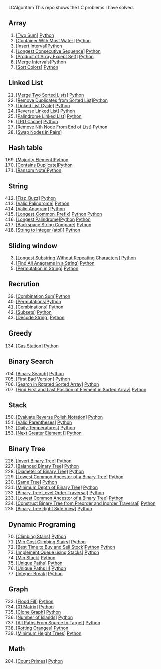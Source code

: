  LCAlgorithm
This repo shows the LC problems I have solved.

## Array
1.  [[Two Sum]](https://leetcode.com/problems/two-sum/description/) [Python]()
11. [[Container With Most Water]](https://leetcode.com/problems/container-with-most-water/description/) [Python]()
57. [[Insert Interval]](https://leetcode.com/problems/insert-interval/description/)[Python]()
128. [[Longest Consecutive Sequence]](https://leetcode.com/problems/longest-consecutive-sequence/description/) [Python]()
238. [[Product of Array Except Self]](https://leetcode.com/problems/product-of-array-except-self/description/) [Python]()
56. [[Merge Intervals]](https://leetcode.com/problems/merge-intervals/description/)[Python]()
75. [[Sort Colors]](https://leetcode.com/problems/sort-colors/description/) [Python]()

## Linked List

21. [[Merge Two Sorted Lists]](https://leetcode.com/problems/merge-two-sorted-lists/description/) [Python]()
83. [[Remove Duplicates from Sorted List]](https://leetcode.com/problems/remove-duplicates-from-sorted-list/description/)[Python]()
141. [[Linked List Cycle]](https://leetcode.com/problems/linked-list-cycle/description/) [Python]()
206. [[Reverse Linked List]](https://leetcode.com/problems/reverse-linked-list/description/) [Python]()
234. [[Palindrome Linked List]](https://leetcode.com/problems/palindrome-linked-list/description/) [Python]()
146. [[LRU Cache]](https://leetcode.com/problems/lru-cache/description/) [Python]()
19. [[Remove Nth Node From End of List]](https://leetcode.com/problems/remove-nth-node-from-end-of-list/description/) [Python]()
24. [[Swap Nodes in Pairs]]()

## Hash table
169. [[Majority Element]](https://leetcode.com/problems/majority-element/description/)[Python](https://github.com/huyixin1/LCAlgorithm/blob/main/Array/Majority%20Element.py)
217. [[Contains Duplicate]](https://leetcode.com/problems/contains-duplicate/description/)[Python]()
383. [[Ransom Note]](https://leetcode.com/problems/ransom-note/description/)[Python](https://github.com/huyixin1/LCAlgorithm/blob/main/Hash%20table/Ransom%20Note.py)

## String
412. [[Fizz_Buzz]](https://leetcode.com/problems/fizz-buzz/description/) [Python]()
125. [[Valid Palindrome]](https://leetcode.com/problems/valid-palindrome/) [Python]()
242. [[Valid Anagram]](https://leetcode.com/problems/valid-anagram/description/) [Python]()
14.  [[Longest_Common_Prefix]](https://leetcode.com/problems/longest-common-prefix/description/) [Python](https://github.com/huyixin1/LCAlgorithm/blob/main/String/Longest%20Common%20Prefix.py) [Python]()
409. [[Longest Palindrome]](https://leetcode.com/problems/longest-palindrome/description/)[Python](https://github.com/huyixin1/LCAlgorithm/blob/main/String/Longest%20Palindrome.py) [Python]()
844. [[Backspace String Compare]](https://leetcode.com/problems/backspace-string-compare/description/) [Python]()
8. [[String to Integer (atoi)]](https://leetcode.com/problems/string-to-integer-atoi/description/) [Python]()

## Sliding window
3. [[Longest Substring Without Repeating Characters]](https://leetcode.com/problems/longest-substring-without-repeating-characters/description/) [Python]()
438. [[Find All Anagrams in a String]](https://leetcode.com/problems/find-all-anagrams-in-a-string/description/) [Python]()
567. [[Permutation in String]](https://leetcode.com/problems/permutation-in-string/description/) [Python]()


## Recrution
39. [[Combination Sum]](https://leetcode.com/problems/combination-sum/description/)[Python]()
46. [[Permutations]](https://leetcode.com/problems/permutations/)[Python]()
77. [[Combinations]](https://leetcode.com/problems/combinations/description/) [Python]()
78. [[Subsets]](https://leetcode.com/problems/subsets/description/) [Python]()
394. [[Decode String]](https://leetcode.com/problems/decode-string/description/) [Python]()

## Greedy
134. [[Gas Station]](https://leetcode.com/problems/gas-station/description/) [Python]()


## Binary Search
704. [[Binary Search]](https://leetcode.com/problems/binary-search/) [Python]()
278. [[First Bad Version]](https://leetcode.com/problems/first-bad-version/description/) [Python]()
33. [[Search in Rotated Sorted Array]](https://leetcode.com/problems/search-in-rotated-sorted-array/description/) [Python]()
34. [[Find First and Last Position of Element in Sorted Array]](https://leetcode.com/problems/find-first-and-last-position-of-element-in-sorted-array/) [Python]()



## Stack
150. [[Evaluate Reverse Polish Notation]](https://leetcode.com/problems/evaluate-reverse-polish-notation/description/) [Python]()
20. [[Valid Parentheses]](https://leetcode.com/problems/valid-parentheses/description/) [Python]()
739. [[Daily Temperatures]](https://leetcode.com/problems/daily-temperatures/description/) [Python]()
496. [[Next Greater Element I]](https://leetcode.com/problems/next-greater-element-i/description/) [Python]()

## Binary Tree
226. [[Invert Binary Tree]](https://leetcode.com/problems/invert-binary-tree/description/) [Python]()
10. [[Balanced Binary Tree]](https://leetcode.com/problems/balanced-binary-tree/description/) [Python]()
543. [[Diameter of Binary Tree]](https://leetcode.com/problems/diameter-of-binary-tree/description/) [Python]()
236. [[Lowest Common Ancestor of a Binary Tree]](https://leetcode.com/problems/lowest-common-ancestor-of-a-binary-tree/description/) [Python]()
100. [[Same Tree]](https://leetcode.com/problems/same-tree/description/) [Python]()
111. [[Minimum Depth of Binary Tree]](https://leetcode.com/problems/minimum-depth-of-binary-tree/description/) [Python]()
102. [[Binary Tree Level Order Traversal]](https://leetcode.com/problems/binary-tree-level-order-traversal/description/) [Python]()
236. [[Lowest Common Ancestor of a Binary Tree]](https://leetcode.com/problems/lowest-common-ancestor-of-a-binary-tree/description/) [Python]()
105. [[Construct Binary Tree from Preorder and Inorder Traversal]](https://leetcode.com/problems/construct-binary-tree-from-preorder-and-inorder-traversal/description/) [Python]()
199. [[Binary Tree Right Side View]](https://leetcode.com/problems/binary-tree-right-side-view/description/) [Python]()


## Dynamic Programing
70. [[Climbing Stairs]](https://leetcode.com/problems/climbing-stairs/description/) [Python]()
746. [[Min Cost Climbing Stairs]](https://leetcode.com/problems/min-cost-climbing-stairs/description/) [Python]()
121. [[Best Time to Buy and Sell Stock]](https://leetcode.com/problems/best-time-to-buy-and-sell-stock/description/)[Python](https://github.com/huyixin1/LCAlgorithm/blob/main/Dynamic/Best%20Time%20to%20Buy%20and%20Sell%20Stock.py) [Python]()
232. [[Implement Queue using Stacks]](https://leetcode.com/problems/implement-queue-using-stacks/description/) [Python]()
155. [[Min Stack]](https://leetcode.com/problems/min-stack/description/) [Python]()
62. [[Unique Paths]](https://leetcode.com/problems/unique-paths/description/) [Python]()
63. [[Unique Paths II]](https://leetcode.com/problems/unique-paths-ii/description/) [Python]()
343. [[Integer Break]](https://leetcode.com/problems/integer-break/description/) [Python]()

## Graph

733. [[Flood Fill]](https://leetcode.com/problems/flood-fill/description/) [Python]()
542. [[01 Matrix]](https://leetcode.com/problems/01-matrix/description/) [Python]()
133. [[Clone Graph]](https://leetcode.com/problems/clone-graph/description/) [Python]()
200. [[Number of Islands]](https://leetcode.com/problems/number-of-islands/description/) [Python]()
797. [[All Paths From Source to Target]](https://leetcode.com/problems/all-paths-from-source-to-target/description/) [Python]()
994. [[Rotting Oranges]](https://leetcode.com/problems/rotting-oranges/description/) [Python]()
310. [[Minimum Height Trees]](https://leetcode.com/problems/minimum-height-trees/description/) [Python]()

## Math
204. [[Count Primes]](https://leetcode.com/problems/count-primes/description/) [Python]()